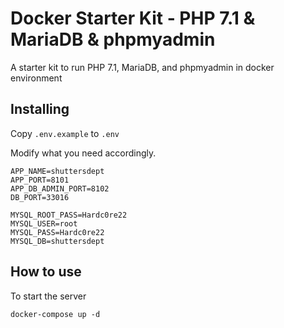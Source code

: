 # Docker Starter Kit - PHP 7.1 & MariaDB & phpmyadmin

A starter kit to run PHP 7.1, MariaDB, and phpmyadmin in docker environment

## Installing

Copy `.env.example` to `.env`

Modify what you need accordingly.

```
APP_NAME=shuttersdept
APP_PORT=8101
APP_DB_ADMIN_PORT=8102
DB_PORT=33016

MYSQL_ROOT_PASS=Hardc0re22
MYSQL_USER=root
MYSQL_PASS=Hardc0re22
MYSQL_DB=shuttersdept
```


## How to use

To start the server
```
docker-compose up -d
```
